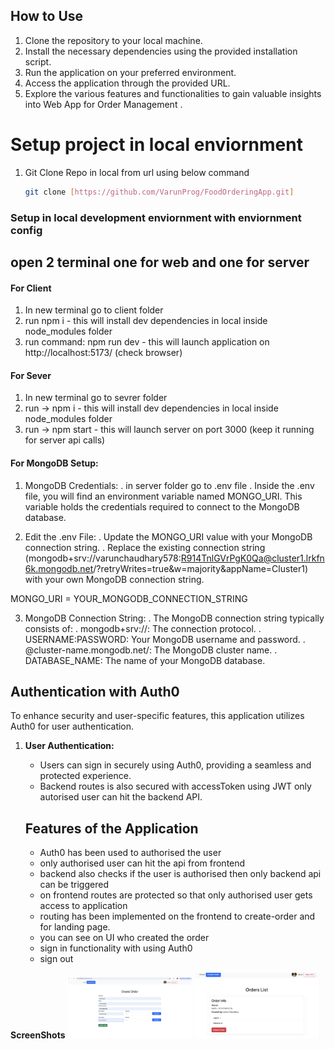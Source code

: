 ## How to Use

1. Clone the repository to your local machine.
2. Install the necessary dependencies using the provided installation script.
3. Run the application on your preferred environment.
4. Access the application through the provided URL.
5. Explore the various features and functionalities to gain valuable insights into Web App for Order Management .

# Setup project in local enviornment
1. Git Clone Repo in local from url using below command
   ```bash
   git clone [https://github.com/VarunProg/FoodOrderingApp.git]
   ```
### Setup in local development enviornment with enviornment config

## open 2 terminal one for web and one for server 

#### For Client 
1. In new terminal go to client folder 
2. run npm i - this will install dev dependencies in local inside node_modules folder
3. run command: npm run dev - this will launch application on http://localhost:5173/ (check browser)

#### For Sever 
1. In new terminal go to sevrer folder 
2. run -> npm i - this will install dev dependencies in local inside node_modules folder
3. run -> npm start - this will launch server on port 3000 (keep it running for server api calls)

#### For MongoDB Setup:
1. MongoDB Credentials:
. in server folder go to .env file 
. Inside the .env file, you will find an environment variable named MONGO_URI. This variable holds the credentials required to connect to the MongoDB database.

2. Edit the .env File:
. Update the MONGO_URI value with your MongoDB connection string.
. Replace the existing connection string
 (mongodb+srv://varunchaudhary578:R914TnlGVrPgK0Qa@cluster1.lrkfn6k.mongodb.net/?retryWrites=true&w=majority&appName=Cluster1) with your own MongoDB connection string.

 MONGO_URI = YOUR_MONGODB_CONNECTION_STRING

3. MongoDB Connection String:
. The MongoDB connection string typically consists of:
. mongodb+srv://: The connection protocol.
. USERNAME:PASSWORD: Your MongoDB username and password.
. @cluster-name.mongodb.net/: The MongoDB cluster name.
. DATABASE_NAME: The name of your MongoDB database.

## Authentication with Auth0

To enhance security and user-specific features, this application utilizes Auth0 for user authentication. 

1. **User Authentication:**
   - Users can sign in securely using Auth0, providing a seamless and protected experience.
   - Backend routes is also secured with accessToken using JWT only autorised user can hit the backend API.

   ## Features of the Application
   - Auth0 has been used to authorised the user
   - only authorised user can hit the api from frontend
   - backend also checks if the user is authorised then only backend api can be triggered
   - on frontend routes are protected so that only authorised user gets access to application
   - routing has been implemented on the frontend to create-order and for landing page.
   - you can see on UI who created the order
   - sign in functionality with using Auth0
   - sign out

**ScreenShots**
   <img src="screenshots/create-order.png" alt="Project Logo" width="200"/>
   <img src="screenshots/createdOrder.png" alt="Project Logo" width="200"/>
